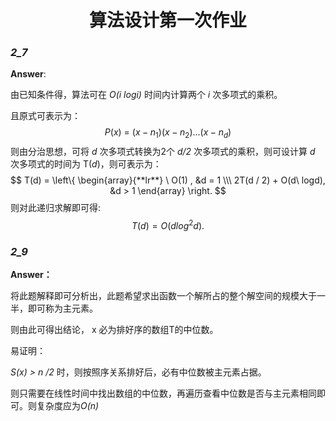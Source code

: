 # <div align = "center">**算法设计第一次作业**</div>

### *2_7* 

**Answer**:

由已知条件得，算法可在 *O(i logi)* 时间内计算两个 *i* 次多项式的乘积。

且原式可表示为：
$$
P(x)\ = \ (x-n_1)(x-n_2)...(x-n_d)
$$
则由分治思想，可将 *d* 次多项式转换为2个 *d/2* 次多项式的乘积，则可设计算 *d* 次多项式的时间为 T(*d*)，则可表示为：
$$
T(d) =  \left\{
				\begin{array}{**lr**}
				\ O(1) , &d = 1 \\\
				2T(d / 2) + O(d\ logd), &d > 1
				\end{array}
\right.
$$
则对此递归求解即可得:
$$
T(d) = O(d log^2d ).
$$


### *2_9*

**Answer：**

将此题解释即可分析出，此题希望求出函数一个解所占的整个解空间的规模大于一半，即可称为主元素。

则由此可得出结论， x 必为排好序的数组T的中位数。

易证明：

*S(x) > n /2* 时，则按照序关系排好后，必有中位数被主元素占据。

则只需要在线性时间中找出数组的中位数，再遍历查看中位数是否与主元素相同即可。则复杂度应为*O(n)*

